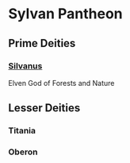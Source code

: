 # Sylvan Pantheon

## Prime Deities

### [Silvanus](Notable%20Mithrinian%20Deities/Silvanus.md)

Elven God of Forests and Nature

## Lesser Deities

### Titania

### Oberon
